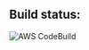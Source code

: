 Build status:
---
![AWS CodeBuild](https://codebuild.ap-southeast-2.amazonaws.com/badges?uuid=eyJlbmNyeXB0ZWREYXRhIjoiaTAzUXlCNTBOTUVaeWhSMVlPYjd0SXFGZnYwdmNMdEpEWFFBRXdZdUhQZ3VsK09UdlNjcUFmeFJBT29mWDU0MFNsanJFQmYzU2dzQzNVbDBSd0FxdFRvPSIsIml2UGFyYW1ldGVyU3BlYyI6IlAxY290SlhQbGlWYkZ3WTEiLCJtYXRlcmlhbFNldFNlcmlhbCI6MX0%3D&branch=master)
